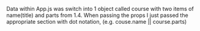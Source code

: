 Data within App.js was switch into 1 object called course with two items of name(title) and parts from 1.4. When passing the props I just passed the appropriate section with dot notation, (e.g. couse.name || course.parts)
